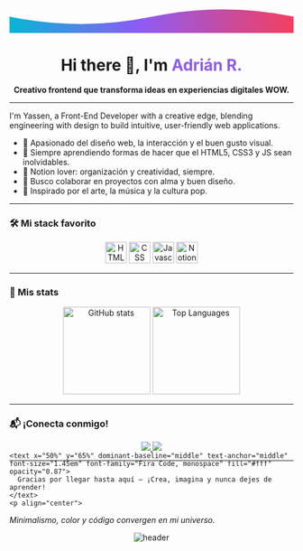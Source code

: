 <!-- Encabezado SVG animado: ondas de colores -->
<p align="center">
  <svg width="100%" height="120" viewBox="0 0 1000 120" xmlns="http://www.w3.org/2000/svg">
    <defs>
      <linearGradient id="grad1" x1="0%" y1="0%" x2="100%" y2="0%">
        <stop offset="0%" style="stop-color:#06b6d4;stop-opacity:1" />
        <stop offset="45%" style="stop-color:#8b5cf6;stop-opacity:1" />
        <stop offset="100%" style="stop-color:#f43f5e;stop-opacity:1" />
      </linearGradient>
    </defs>
    <path d="M0,60 Q250,120 500,60 T1000,60 V120 H0 Z" fill="url(#grad1)">
      <animate attributeName="d" dur="6s" repeatCount="indefinite"
        values="
          M0,60 Q250,120 500,60 T1000,60 V120 H0 Z;
          M0,80 Q250,30 500,90 T1000,80 V120 H0 Z;
          M0,60 Q250,120 500,60 T1000,60 V120 H0 Z
        " />
    </path>
  </svg>
</p>

<h1 align="center">Hi there 👋, I'm <span style="color:#8b5cf6;">Adrián R.</span></h1>

<p align="center">
  <b>Creativo frontend que transforma ideas en experiencias digitales WOW.</b>
</p>

---

I'm Yassen, a Front-End Developer with a creative edge, blending engineering with design to build intuitive, user-friendly web applications.

- 🚀 Apasionado del diseño web, la interacción y el buen gusto visual.
- 🌱 Siempre aprendiendo formas de hacer que el HTML5, CSS3 y JS sean inolvidables.
- 🧠 Notion lover: organización y creatividad, siempre.
- 👀 Busco colaborar en proyectos con alma y buen diseño.
- 🎨 Inspirado por el arte, la música y la cultura pop.

---

### 🛠️ Mi stack favorito

<p align="center">
  <img width="38" alt="HTML" src="https://cdn.jsdelivr.net/gh/devicons/devicon/icons/html5/html5-original.svg"/>
  <img width="38" alt="CSS" src="https://cdn.jsdelivr.net/gh/devicons/devicon/icons/css3/css3-original.svg"/>
  <img width="38" alt="Javascript" src="https://cdn.jsdelivr.net/gh/devicons/devicon/icons/javascript/javascript-original.svg"/>
  <img width="38" alt="Notion" src="https://cdn.jsdelivr.net/gh/devicons/devicon@latest/icons/notion/notion-original.svg"/>
</p>

---

### 🧬 Mis stats

<p align="center">
  <img src="https://github-readme-stats.vercel.app/api?username=AdrianRodU&count_private=true&show_icons=true&theme=github_dark" alt="GitHub stats" height="155"/>
  <img src="https://github-readme-stats.vercel.app/api/top-langs/?username=AdrianRodU&layout=compact&theme=github_dark" alt="Top Languages" height="155"/>
</p>

---

### 📬️ ¡Conecta conmigo!

<p align="center">
  <a href="https://www.instagram.com/adrianrodu/" target="_blank">
    <img src="https://img.shields.io/badge/Instagram-F43F5E?style=for-the-badge&logo=instagram&logoColor=fff" />
  </a>
  <a href="mailto:lhollowmanl@gmail.com">
    <img src="https://img.shields.io/badge/Gmail-8b5cf6?style=for-the-badge&logo=gmail&logoColor=fff" />
  </a>
</p>

---

<!-- Cierre creativo SVG -->
<p align="center" style="margin-bottom:-30px;">

    <text x="50%" y="65%" dominant-baseline="middle" text-anchor="middle" font-size="1.45em" font-family="Fira Code, monospace" fill="#fff" opacity="0.87">
      Gracias por llegar hasta aquí — ¡Crea, imagina y nunca dejes de aprender!
    </text>
    <p align="center">
  <em> Minimalismo, color y código convergen en mi universo.</em>
</p>
<p align="center">
  <img src="https://capsule-render.vercel.app/api?type=waving&color=0:06b6d4,100:f43f5e&height=100&section=header" alt="header" />
</p>
</p>
